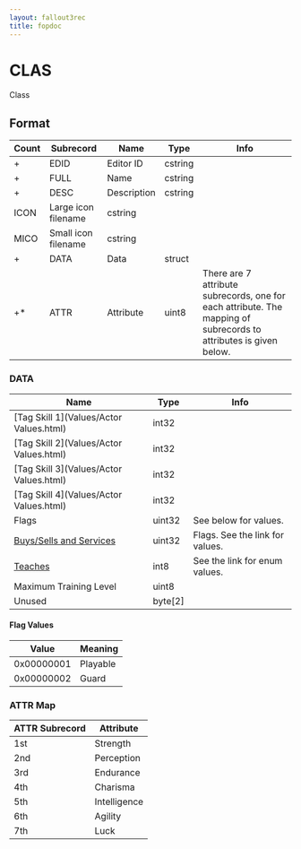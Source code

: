 ```yaml
---
layout: fallout3rec
title: fopdoc
---
```

CLAS
====

Class

## Format

Count | Subrecord | Name | Type | Info
------|-------|------|------|-----
+ | EDID | Editor ID | cstring |
+ | FULL | Name | cstring |
+ | DESC | Description | cstring |
 | ICON | Large icon filename | cstring |
 | MICO | Small icon filename | cstring |
+ | DATA | Data | struct |
+* | ATTR | Attribute | uint8 | There are 7 attribute subrecords, one for each attribute. The mapping of subrecords to attributes is given below.

### DATA

Name | Type | Info
-----|------|-----
[Tag Skill 1](Values/Actor Values.html) | int32 |
[Tag Skill 2](Values/Actor Values.html) | int32 |
[Tag Skill 3](Values/Actor Values.html) | int32 |
[Tag Skill 4](Values/Actor Values.html) | int32 |
Flags | uint32 | See below for values.
[Buys/Sells and Services](Values/Services.html) | uint32 | Flags. See the link for values.
[Teaches](Values/Skills.html) | int8 | See the link for enum values.
Maximum Training Level | uint8 |
Unused | byte[2] |

#### Flag Values

Value | Meaning
------|--------
0x00000001 | Playable
0x00000002 | Guard

### ATTR Map

ATTR Subrecord | Attribute
-----------|----------
1st | Strength
2nd | Perception
3rd | Endurance
4th | Charisma
5th | Intelligence
6th | Agility
7th | Luck
